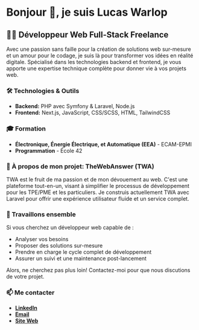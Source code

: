 # Bonjour 👋, je suis Lucas Warlop

## 👨‍💻 Développeur Web Full-Stack Freelance

Avec une passion sans faille pour la création de solutions web sur-mesure et un amour pour le codage, je suis là pour transformer vos idées en réalité digitale. Spécialisé dans les technologies backend et frontend, je vous apporte une expertise technique complète pour donner vie à vos projets web.

### 🛠️ Technologies & Outils
- **Backend:** PHP avec Symfony & Laravel, Node.js
- **Frontend:** Next.js, JavaScript, CSS/SCSS, HTML, TailwindCSS

### 🎓 Formation
- **Électronique, Énergie Électrique, et Automatique (EEA)** - ECAM-EPMI
- **Programmation** - École 42

### 🚀 À propos de mon projet: TheWebAnswer (TWA)
TWA est le fruit de ma passion et de mon dévouement au web. C'est une plateforme tout-en-un, visant à simplifier le processus de développement pour les TPE/PME et les particuliers. Je construis actuellement TWA avec Laravel pour offrir une expérience utilisateur fluide et un service complet.

### 🤝 Travaillons ensemble
Si vous cherchez un développeur web capable de :
- Analyser vos besoins
- Proposer des solutions sur-mesure
- Prendre en charge le cycle complet de développement
- Assurer un suivi et une maintenance post-lancement

Alors, ne cherchez pas plus loin! Contactez-moi pour que nous discutions de votre projet.

### 📫 Me contacter
- **[LinkedIn](https://www.linkedin.com/in/lucaswarlop/)**
- **[Email](mailto:lucas@late9dev.tech)**
- **[Site Web](lucaswarlop.com)**
